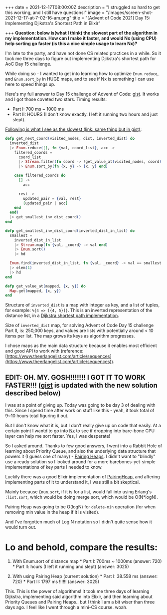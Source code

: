 +++
date = 2021-12-17T08:00:00Z
description = "I struggled so hard to get this working, and I still have questions!"
image = "/images/screen-shot-2021-12-17-at-7-02-16-am.png"
title = "[Advent of Code 2021] Day 15: Implementing Djikstra's Shortest Path in Elixir"

+++
**Question: below is(what I think) the slowest part of the algorithm in my implementation. How can I make it faster, and would Nx (using CPU) help sorting go faster (is this a nice simple usage to learn Nx)?**

I'm late to the party, and have not done CS related practices in a while. So it took me three days to figure out implementing Djikstra's shortest path for AoC Day 15 challenge.

While doing so - I wanted to get into learning how to optimize `Enum.reduce`, and `Enum.sort_by` in HUGE maps, and to see if Nx is something I can use here to speed things up.

Here's my full answer to Day 15 challenge of Advent of Code: [gist](https://gist.github.com/lovebes/de57c109217ff87745f9153e25ef65a6).
It works and I got those coveted two stars. Timing results:

* Part I: 700 ms \~ 1000 ms
* Part II: HOURS (I don't know exactly. I left it running two hours and just slept).

[Following is what I see as the slowest (link: same thing but in gist)](https://gist.github.com/lovebes/de57c109217ff87745f9153e25ef65a6#file-part_where_it_is_slowest-ex):

```elixir
defp get_next_coord(visited_nodes, dist, inverted_dist) do
  inverted_dist
  |> Enum.reduce([], fn {val, coord_list}, acc ->
    filtered_coords =
      coord_list
      |> Stream.filter(fn coord -> !get_value_at(visited_nodes, coord) end)
      |> Enum.sort_by(fn {x, y} -> {x, y} end)

    case filtered_coords do
      [] ->
        acc

      rest ->
        updated_pair = {val, rest}
        [updated_pair | acc]
    end
  end)
  |> get_smallest_inv_dist_coord()
end

defp get_smallest_inv_dist_coord(inverted_dist_in_list) do
  smallest =
    inverted_dist_in_list
    |> Stream.map(fn {val, _coord} -> val end)
    |> Enum.sort()
    |> hd

  Enum.find(inverted_dist_in_list, fn {val, _coord} -> val == smallest end)
  |> elem(1)
  |> hd
end

defp get_value_at(mapped, {x, y}) do
  Map.get(mapped, {x, y})
end
```

Structure of `inverted_dist` is a map with integer as key, and a list of tuples, for example:
`%{4 => [{4, 5}]}`. This is an inverted representation of the distance list, in a [Dijkstra shortest path implementation](https://www.geeksforgeeks.org/dijkstras-shortest-path-algorithm-greedy-algo-7/).

Size of `inverted_dist` map, for solving Advent of Code Day 15 challenge Part II, is: 250,000 keys, and values are lists with potentially around < 10 items per list. The map grows its keys as algorithm progresses.

I chose maps as the main data structure because it enables most efficient and good API to work with (reference: [https://www.theerlangelist.com/article/sequences](https://www.theerlangelist.com/article/sequences)).



EDIT: OH. MY. GOSH!!!!!!! I GOT IT TO WORK FASTER!!! ([gist](https://gist.github.com/lovebes/de57c109217ff87745f9153e25ef65a6) is updated with the new solution described below)
------------------------------------

I was at a point of giving up. Today was going to be day 3 of dealing with this. Since I spend time after work on stuff like this - yeah, it took total of 9~10 hours total figuring it out.

But I don't know what it is, but I don't really give up on code that easily. At a certain point I wantd to go into [Nx](https://dashbit.co/blog/nx-numerical-elixir-is-now-publicly-available) to see if dropping into bare-bone CPU layer can help me sort faster. Yes, I was desperate!

So I asked around. Thanks to few good answers, I went into a Rabbit Hole of learning about Priority Queue, and also the underlying data structure that powers it (I guess one of many) - [Pairing Heaps](https://en.wikipedia.org/wiki/Pairing_heap). I didn't want to "blindly" use a ready solution so I looked around for a more barebones-yet-simple implementations of key parts I needed to know.

Luckily there was a good Elixir implementation of [PairingHeap](https://github.com/ewildgoose/elixir_priority_queue/blob/master/lib/pairing_heap.ex), and aftering implementing parts of it to understand it, I was still a bit skeptical.

Mainly because `Enum.sort`, if it is for a list, would fall into using Erlang's `:list.sort`, which would be doing merge sort, which would be O(N*logN).

Pairing Heap was going to be O(logN) for `delete-min` operation (for when removing min value in the heap if it is visited).

And I've forgotten much of Log N notation so I didn't quite sense how it would turn out.

Lo and behold, compare the results:
=======================


  1. With Enum.sort of distance map
    * Part I: 700ms ~ 1000ms (answer: 720)
    * Part II: hours (I left it running and slept) (answer: 3025)

  2. With using Pairing Heap (current solution)
    * Part I: 38.558 ms (answer: 720)
    * Part II: 1797 ms !!!!!! (answer: 3025)


This. This is the power of algorithms! It took me three days of learning Dijkstra, implementing said algorithm into Elixir, and then learning about Priority Queues and Pairing Heaps.. but I think I am a bit wiser than three days ago. I feel like I went through a mini-CS course. woah. 

